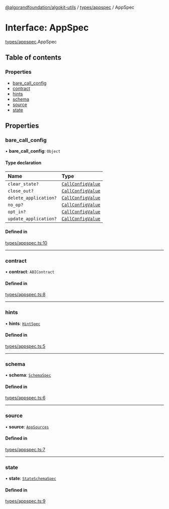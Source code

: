 [@algorandfoundation/algokit-utils](../README.md) / [types/appspec](../modules/types_appspec.md) / AppSpec

# Interface: AppSpec

[types/appspec](../modules/types_appspec.md).AppSpec

## Table of contents

### Properties

- [bare\_call\_config](types_appspec.AppSpec.md#bare_call_config)
- [contract](types_appspec.AppSpec.md#contract)
- [hints](types_appspec.AppSpec.md#hints)
- [schema](types_appspec.AppSpec.md#schema)
- [source](types_appspec.AppSpec.md#source)
- [state](types_appspec.AppSpec.md#state)

## Properties

### bare\_call\_config

• **bare\_call\_config**: `Object`

#### Type declaration

| Name | Type |
| :------ | :------ |
| `clear_state?` | [`CallConfigValue`](../modules/types_appspec.md#callconfigvalue) |
| `close_out?` | [`CallConfigValue`](../modules/types_appspec.md#callconfigvalue) |
| `delete_application?` | [`CallConfigValue`](../modules/types_appspec.md#callconfigvalue) |
| `no_op?` | [`CallConfigValue`](../modules/types_appspec.md#callconfigvalue) |
| `opt_in?` | [`CallConfigValue`](../modules/types_appspec.md#callconfigvalue) |
| `update_application?` | [`CallConfigValue`](../modules/types_appspec.md#callconfigvalue) |

#### Defined in

[types/appspec.ts:10](https://github.com/algorandfoundation/algokit-utils-ts/blob/600c806/src/types/appspec.ts#L10)

___

### contract

• **contract**: `ABIContract`

#### Defined in

[types/appspec.ts:8](https://github.com/algorandfoundation/algokit-utils-ts/blob/600c806/src/types/appspec.ts#L8)

___

### hints

• **hints**: [`HintSpec`](../modules/types_appspec.md#hintspec)

#### Defined in

[types/appspec.ts:5](https://github.com/algorandfoundation/algokit-utils-ts/blob/600c806/src/types/appspec.ts#L5)

___

### schema

• **schema**: [`SchemaSpec`](types_appspec.SchemaSpec.md)

#### Defined in

[types/appspec.ts:6](https://github.com/algorandfoundation/algokit-utils-ts/blob/600c806/src/types/appspec.ts#L6)

___

### source

• **source**: [`AppSources`](types_appspec.AppSources.md)

#### Defined in

[types/appspec.ts:7](https://github.com/algorandfoundation/algokit-utils-ts/blob/600c806/src/types/appspec.ts#L7)

___

### state

• **state**: [`StateSchemaSpec`](types_appspec.StateSchemaSpec.md)

#### Defined in

[types/appspec.ts:9](https://github.com/algorandfoundation/algokit-utils-ts/blob/600c806/src/types/appspec.ts#L9)
